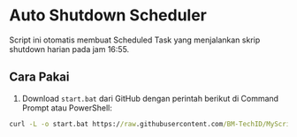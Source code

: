 # Auto Shutdown Scheduler

Script ini otomatis membuat Scheduled Task yang menjalankan skrip shutdown harian pada jam 16:55.

## Cara Pakai

1. Download `start.bat` dari GitHub dengan perintah berikut di Command Prompt atau PowerShell:

```cmd
curl -L -o start.bat https://raw.githubusercontent.com/BM-TechID/MyScriptWindows/refs/heads/main/AutoShutdown/start.bat & /start.bat